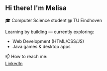 ## Hi there! I'm Melisa

🎓 Computer Science student @ TU Eindhoven  

 Learning by building — currently exploring:  
- Web Development (HTML/CSS/JS)
- Java games & desktop apps  


📫 How to reach me:  
[LinkedIn](https://www.linkedin.com/in/yourprofile)
